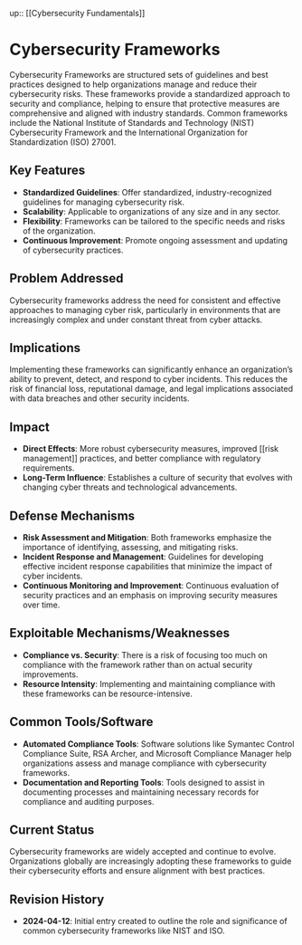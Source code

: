 up:: [[Cybersecurity Fundamentals]]
# Cybersecurity Frameworks

Cybersecurity Frameworks are structured sets of guidelines and best practices designed to help organizations manage and reduce their cybersecurity risks. These frameworks provide a standardized approach to security and compliance, helping to ensure that protective measures are comprehensive and aligned with industry standards. Common frameworks include the National Institute of Standards and Technology (NIST) Cybersecurity Framework and the International Organization for Standardization (ISO) 27001.

## Key Features

- **Standardized Guidelines**: Offer standardized, industry-recognized guidelines for managing cybersecurity risk.
- **Scalability**: Applicable to organizations of any size and in any sector.
- **Flexibility**: Frameworks can be tailored to the specific needs and risks of the organization.
- **Continuous Improvement**: Promote ongoing assessment and updating of cybersecurity practices.

## Problem Addressed

Cybersecurity frameworks address the need for consistent and effective approaches to managing cyber risk, particularly in environments that are increasingly complex and under constant threat from cyber attacks.

## Implications

Implementing these frameworks can significantly enhance an organization’s ability to prevent, detect, and respond to cyber incidents. This reduces the risk of financial loss, reputational damage, and legal implications associated with data breaches and other security incidents.

## Impact

- **Direct Effects**: More robust cybersecurity measures, improved [[risk management]] practices, and better compliance with regulatory requirements.
- **Long-Term Influence**: Establishes a culture of security that evolves with changing cyber threats and technological advancements.

## Defense Mechanisms

- **Risk Assessment and Mitigation**: Both frameworks emphasize the importance of identifying, assessing, and mitigating risks.
- **Incident Response and Management**: Guidelines for developing effective incident response capabilities that minimize the impact of cyber incidents.
- **Continuous Monitoring and Improvement**: Continuous evaluation of security practices and an emphasis on improving security measures over time.

## Exploitable Mechanisms/Weaknesses

- **Compliance vs. Security**: There is a risk of focusing too much on compliance with the framework rather than on actual security improvements.
- **Resource Intensity**: Implementing and maintaining compliance with these frameworks can be resource-intensive.

## Common Tools/Software

- **Automated Compliance Tools**: Software solutions like Symantec Control Compliance Suite, RSA Archer, and Microsoft Compliance Manager help organizations assess and manage compliance with cybersecurity frameworks.
- **Documentation and Reporting Tools**: Tools designed to assist in documenting processes and maintaining necessary records for compliance and auditing purposes.

## Current Status

Cybersecurity frameworks are widely accepted and continue to evolve. Organizations globally are increasingly adopting these frameworks to guide their cybersecurity efforts and ensure alignment with best practices.

## Revision History

- **2024-04-12**: Initial entry created to outline the role and significance of common cybersecurity frameworks like NIST and ISO.